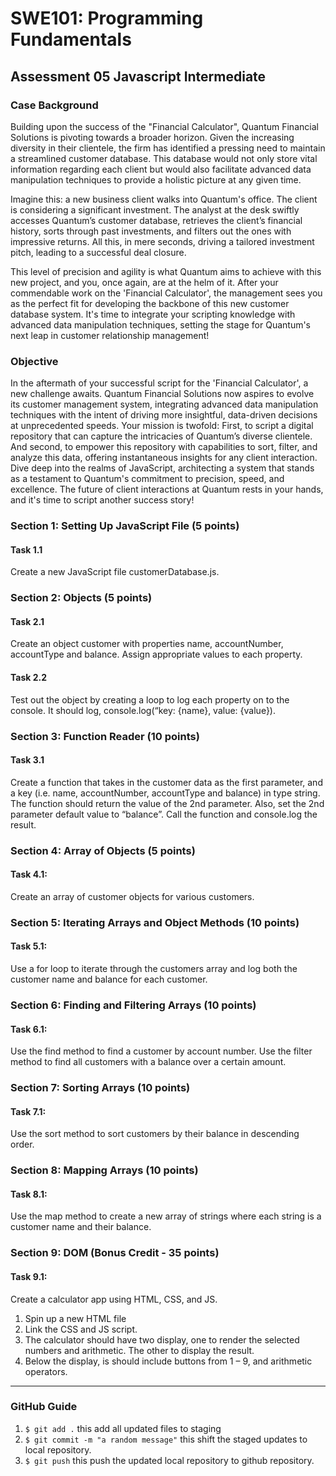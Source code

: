 # SWE101: Programming Fundamentals

## Assessment 05 Javascript Intermediate

### Case Background

Building upon the success of the "Financial Calculator", Quantum Financial Solutions is pivoting towards a broader horizon. Given the increasing diversity in their clientele, the firm has identified a pressing need to maintain a streamlined customer database. This database would not only store vital information regarding each client but would also facilitate advanced data manipulation techniques to provide a holistic picture at any given time.

Imagine this: a new business client walks into Quantum's office. The client is considering a significant investment. The analyst at the desk swiftly accesses Quantum’s customer database, retrieves the client’s financial history, sorts through past investments, and filters out the ones with impressive returns. All this, in mere seconds, driving a tailored investment pitch, leading to a successful deal closure.

This level of precision and agility is what Quantum aims to achieve with this new project, and you, once again, are at the helm of it. After your commendable work on the 'Financial Calculator', the management sees you as the perfect fit for developing the backbone of this new customer database system. It's time to integrate your scripting knowledge with advanced data manipulation techniques, setting the stage for Quantum's next leap in customer relationship management!

### Objective

In the aftermath of your successful script for the 'Financial Calculator', a new challenge awaits. Quantum Financial Solutions now aspires to evolve its customer management system, integrating advanced data manipulation techniques with the intent of driving more insightful, data-driven decisions at unprecedented speeds. Your mission is twofold: First, to script a digital repository that can capture the intricacies of Quantum’s diverse clientele. And second, to empower this repository with capabilities to sort, filter, and analyze this data, offering instantaneous insights for any client interaction. Dive deep into the realms of JavaScript, architecting a system that stands as a testament to Quantum's commitment to precision, speed, and excellence. The future of client interactions at Quantum rests in your hands, and it's time to script another success story!

### Section 1: Setting Up JavaScript File (5 points)

#### Task 1.1

Create a new JavaScript file customerDatabase.js.

### Section 2: Objects (5 points)

#### Task 2.1

Create an object customer with properties name, accountNumber, accountType and balance. Assign appropriate values to each property.

#### Task 2.2

Test out the object by creating a loop to log each property on to the console. It should log, console.log(“key: {name}, value: {value}).

### Section 3: Function Reader (10 points)

#### Task 3.1

Create a function that takes in the customer data as the first parameter, and a key (i.e. name, accountNumber, accountType and balance) in type string. The function should return the value of the 2nd parameter. Also, set the 2nd parameter default value to “balance”. Call the function and console.log the result.

### Section 4: Array of Objects (5 points)

#### Task 4.1:

Create an array of customer objects for various customers.

### Section 5: Iterating Arrays and Object Methods (10 points)

#### Task 5.1:

Use a for loop to iterate through the customers array and log both the customer name and balance for each customer.

### Section 6: Finding and Filtering Arrays (10 points)

#### Task 6.1:

Use the find method to find a customer by account number. Use the filter method to find all customers with a balance over a certain amount.

### Section 7: Sorting Arrays (10 points)

#### Task 7.1:

Use the sort method to sort customers by their balance in descending order.

### Section 8: Mapping Arrays (10 points)

#### Task 8.1:

Use the map method to create a new array of strings where each string is a customer name and their balance.

### Section 9: DOM (Bonus Credit - 35 points)

#### Task 9.1:

Create a calculator app using HTML, CSS, and JS.

1. Spin up a new HTML file
2. Link the CSS and JS script.
3. The calculator should have two display, one to render the selected numbers and arithmetic. The other to display the result.
4. Below the display, is should include buttons from 1 – 9, and arithmetic operators.

---

### GitHub Guide

1. `$ git add .` this add all updated files to staging
2. `$ git commit -m "a random message"` this shift the staged updates to local repository.
3. `$ git push` this push the updated local repository to github repository.
